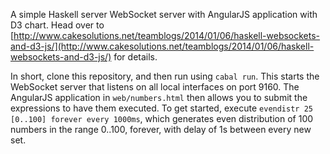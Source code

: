 A simple Haskell server WebSocket server with AngularJS application with D3 chart. Head over to [http://www.cakesolutions.net/teamblogs/2014/01/06/haskell-websockets-and-d3-js/](http://www.cakesolutions.net/teamblogs/2014/01/06/haskell-websockets-and-d3-js/) for details.

In short, clone this repository, and then run using ``cabal run``. This starts the WebSocket server that listens on all local interfaces on port 9160. The AngularJS application in ``web/numbers.html`` then allows you to submit the expressions to have them executed. To get started, execute ``evendistr 25 [0..100] forever every 1000ms``, which generates even distribution of 100 numbers in the range 0..100, forever, with delay of 1s between every new set.